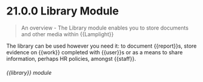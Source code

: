 # 21.0.0    Library Module

> An overview - The Library module enables you to store documents and other media within {{Lamplight}} 

The library can be used however you need it: to document {{report}}s, store evidence on {{work}} completed with {{user}}s or as a means to share information, perhaps HR policies, amongst {{staff}}. 

###### {{library}} module

